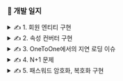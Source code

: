 ### 📝 개발 일지

<details>
<summary>✍️ 1. 회원 엔티티 구현</summary>
<br>

ID, 이메일, 패스워드, 이름, 휴대전화번호 속성을 가진다.

회원가입 시 입력 값에 대한 유효성을 검증하기 위해 커스텀 어노테이션을 만들었다.

ConstraintValidator을 구현한 클래스에서 회원 리포지토리를 주입받기 위해 LocalValidatorFactoryBean을 컨테이너에 등록했다.
</details>

<details>
<summary>✍️ 2. 속성 컨버터 구현 </summary>
<br>

회원의 속성에 성별을 추가하고 Enum으로 코드를 관리한다.

엔티티를 저장할 때 값을 코드로 변환하기 위해서 컨버터를 만들고 전역으로 설정했다.

모든 Enum 마다 컨버터를 만들면 관리해야 하는 클래스의 개수가 많아져서 공통으로 사용할 수 있도록 변경했다.
</details>

<details>
<summary>✍️ 3. OneToOne에서의 지연 로딩 이슈</summary>
<br>

일대일 양방향 연관 관계에서 주인이 아닌 엔티티를 조회할 때는 지연 로딩이 발생하지 않는다.

해당 엔티티의 테이블을 조회했을 때 연관된 엔티티가 실제로 존재하는지 알 수 없기 때문에 NULL이나 프록시 객체 중 어떤 것을 할당해야 할지 알 수 없고 그로 인해 N+1 문제가 발생한다.

일대다 양방향 연관 관계에서는 지연 로딩이 가능한데 그 이유는 컬렉션 래퍼를 사용하기 때문이다.

하이버네이트는 엔티티를 영속 상태로 만들 때 엔티티에 컬렉션이 있으면 컬렉션을 추적하고 관리할 목적으로 원본 컬렉션을 하이버네이트가 제공하는 내장 컬렉션으로 변경하는데, 이를 컬렉션 래퍼 라고 한다.

컬렉션 자체를 호출해도 컬렉션은 초기화 되지 않으며 .get(0)와 같이 컬렉션에서 실제 데이터를 조회할 때 데이터베이스를 조회해서 초기화 해준다.
</details>

<details>
<summary>✍️ 4. N+1 문제</summary>
<br>

연관 관계가 설정된 엔티티를 조회할 때 의도하지 않은 조회 쿼리가 추가로 발생하는 것을 N+1 문제라고 한다.

JPA는 JPQL을 분석해서 SQL을 생성하는데 이때 즉시 로딩, 지연 로딩과 같은 글로벌 패치 전략은 참고하지 않는다.

기본적으로 영속성 컨텍스트의 변경 내용을 데이터베이스에 반영하기 위해 플러시가 발생하고 데이터베이스에서 조회한 결과를 영속성 컨텍스트에 저장한다.

이때 영속성 컨텍스트에 엔티티가 존재하면 해당 엔티티가 수정 중인 경우가 있을 수 있기 때문에 조회한 결과를 사용하지 않는다.

문제는 영속성 컨텍스트에 저장하는 과정에서 즉시 로딩은 연관 관계에 있는 엔티티가 영속성 컨텍스트에 존재하지 않는다면 조회 쿼리가 발생한다.

지연 로딩을 사용하더라도 엔티티가 사용되는 시점에 조회 쿼리가 발생하기 때문에 똑같은 문제가 발생할 수 밖에 없다.

***Fetch Join***

```
@Query("select distinct p from Profile p join fetch p.pictures")
List<Profile> findAllProfiles();
```

일반 Join은 Select하는 엔티티만 조회하여 영속화하고 데이터는 필요하지 않지만 검색 조건에 필요한 경우 사용한다.

Fetch Join은 연관된 엔티티도 모두 영속화하는데 Set이나 distinct를 사용하여 중복된 데이터를 제거해야 한다.

ToMany에서 Fetch Join은 모든 데이터를 메모리상에 로드하고 페이징 처리하기 때문에 Out Of Memory를 유발할 수 있다.

둘 이상의 컬렉션은 MultipleBagFetchException이 발생하기 때문에 Fetch Join할 수 없다.

***EntityGraph***

```
@Query("select distinct p from Profile p")
@EntityGraph(attributePaths = "pictures", type = EntityGraph.EntityGraphType.FETCH)
List<Profile> findAllProfiles();
```

type은 EntityGraphType.LOAD, EntityGraphType.FETCH 2가지가 있다.

- LOAD : attributePaths에 정의한 엔티티들은 EAGER, 나머지는 글로벌 패치 전략을 따른다.
- FETCH : attributePaths에 정의한 엔티티들은 EAGER, 나머지는 LAZY로 패치한다.

Fetch Join과 다른 점은 inner join으로 동작하지만 EntityGraph는 left outer join으로 동작한다.

***BatchSize***

```
@BatchSize(size = 3)
@OneToMany(mappedBy = "profile", cascade = {CascadeType.PERSIST, CascadeType.MERGE}, orphanRemoval = true)
private List<Picture> pictures = new LinkedList<>();
```

BatchSize 어노테이션을 사용하면 연관된 엔티티를 조회할 때 지정된 size만큼 SQL의 IN절을 사용해서 조회한다.

size는 IN절에 올수있는 최대 인자 개수를 의미하고 즉시 로딩은 size만큼 나누어 조회하고 지연 로딩은 최초에 size만큼 조회하고 그 다음 사용 시점에 다시 조회한다.

hibernate.default_batch_fetch_size 속성을 사용하면 애플리케이션 전체에 size를 적용할 수 있다.

</details>

<details>
<summary>✍️ 5. 패스워드 암호화, 복호화 구현</summary>
<br>

***암호문의 성질***

패스워드 암호화, 복호화를 구현하기 전에 암호문의 성질에 대해 간략히 알아본다.

안전한 암호문은 공격자가 이를 보고 원본 메시지나 암호화에 사용된 키를 유추할 수 없어야 하는데 이러한 성질을 혼돈과 확산이라고 한다.

혼돈은 암호문으로부터 키를 알아낼 수 없게 하는 성질이고 확산은 암호문으로부터 원문을 알아낼 수 없게 하는 성질이다.

- 안전한 암호는 공격자가 아무리 많은 평문-암호문 쌍을 알고 있어도 그 속에서 키의 패턴을 발견할 수 없어야 한다.
- 서로 다른 원문이 비슷한 내용을 담고 있더라도 각각의 암호문은 완전히 다른 값을 가져야 한다.

암호 알고리즘은 혼돈과 확산을 달성하기 위해 Substitution과 Permutation을 이용한다.

Substitution은 문자를 다른 문자로 바꾸는 것이고, Permutation은 문자들의 순서를 바꾸는 것인데 각각 한 번 수행하는 것이 암호 알고리즘의 기본 수행 단위이다.

암호문은 이를 여러번 수행할 수록 안전하고 Substitution-Permutation을 연속하여 수행하도록 이어 놓은 것을 SPN(Substitution Permutation Network)이라고 한다.

SPN을 이용하는 대표적인 암호 알고리즘으로 AES가 있는데 보통 데이터를 블록 단위로 처리하며 AES의 경우 블록의 크기는 128비트(16바이트)이다.

그런데 모든 데이터가 16바이트 크기를 가질 수 없으므로, 데이터를 블록 단위로 나누어 처리하고 합치는 과정이 필요하다.

***Cipher***

대칭키 알고리즘은 동일한 키를 사용하여 데이터를 암호화하고 다시 원래 데이터로 복호화할 수 있다.

자바에서는 javax.crypto 패키지에 속한 Cipher 클래스를 사용하는데 thread-safe하지 않기 때문에 암호화, 복호화할 때마다 static 메서드를 호출하여 객체를 인스턴스 화한다.

이 때, 대칭키 알고리즘/운용 모드/패딩 방식을 전달하는데 알고리즘은 필수 입력값이며 나머지는 설정하지 않을 경우 기본값이 지정된다.

***운용 모드***

데이터를 블록으로 나누어 처리하고 합치는 것이 운용 모드가 하는 역할인데 대표적인 운용 모드로는 ECB(Electronic Code Book)와 CBC(Cipher Block Chaining)가 있다.

- ECB(Electronic Code Book)
    - 단순히 블록 단위로 처리한 결과를 이어붙이는 방법
    - 동일한 암호화 키를 사용하기 때문에 병렬 처리가 가능
    - 동일한 데이터에 대해 항상 같은 암호문이 출력되기 때문에 보안에 취약

- CBC(Cipher Block Chaining)
    - 이전 블록의 암호화 결과를 활용하여 암호화하는 체이닝 모드
    - 암호화된 블록과 XOR 연산을 한 다음에 암호화하기 때문에 같은 데이터라도 전혀 다른 암호문이 된다
    - 최초의 블록은 암호화할 때에 XOR 연산 대상이 없기 때문에 iv(Initialization Vector) 값을 이용함

***패딩 방식***

데이터의 크기가 16바이트의 배수가 아니라면 마지막 블록은 16바이트보다 작은 크기가 된다.

이 때 마지막 블록의 빈 부분을 채워주는 방식을 패딩이라고 하는데 PKCS5과 PKCS7을 많이 사용한다.

PKCS5는 8바이트 블록의 암호 알고리즘을 가정하는데 원문의 길이가 L바이트이면 마지막 블록은 L mod 8의 크기를 갖는다.

데이터가 17바이트라면 2개의 블록과 1바이트가 암호화 대상이 되고 7바이트가 부족하므로 07을 7번 패딩한다.

데이타 길이가 블록 배수라면 한 개의 블록만큼 패딩 바이트를 추가해서 암호화하고 복호화시에는 제거한다.

PKCS7은 8바이트가 아닌 가변 길이를 갖는 다는 점에서 다르지만 동작 방식은 동일하다.

</details>

